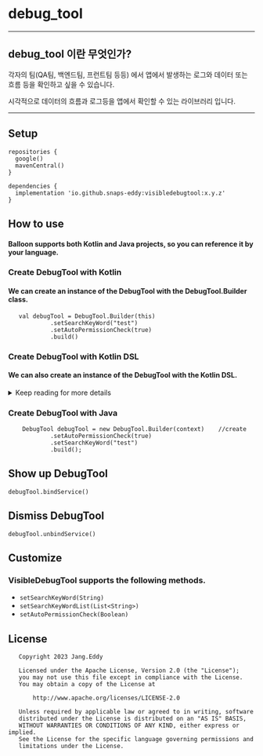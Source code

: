 # debug_tool

-----------
## debug_tool 이란 무엇인가?

각자의 팀(QA팀, 백엔드팀, 프런트팀 등등) 에서 앱에서 발생하는 로그와 데이터 또는 흐름 등을 확인하고 싶을 수 있습니다.

시각적으로 데이터의 흐름과 로그등을 앱에서 확인할 수 있는 라이브러리 입니다.

-----------

## Setup

```
repositories {
  google()
  mavenCentral()
}
``` 

```
dependencies {
  implementation 'io.github.snaps-eddy:visibledebugtool:x.y.z'
}
```

## How to use

#### Balloon supports both Kotlin and Java projects, so you can reference it by your language.

### Create DebugTool with Kotlin

#### We can create an instance of the DebugTool with the DebugTool.Builder class.

```
   val debugTool = DebugTool.Builder(this)
            .setSearchKeyWord("test")
            .setAutoPermissionCheck(true)
            .build()

``` 


### Create DebugTool with Kotlin DSL

#### We can also create an instance of the DebugTool with the Kotlin DSL.

<details>
<summary>Keep reading for more details</summary>

#### You can create an instance of the DebugTool as the following example below:

```
 val debugTool = createDebugTool(this) {
     setSearchKeyWord("test")
     setAutoPermissionCheck(true)
 }

``` 

</details>



### Create DebugTool with Java

```
    DebugTool debugTool = new DebugTool.Builder(context)    //create 
            .setAutoPermissionCheck(true)
            .setSearchKeyWord("test")
            .build();

``` 

## Show up DebugTool

```
debugTool.bindService()

``` 

## Dismiss DebugTool

```
debugTool.unbindService()

``` 

## Customize
### VisibleDebugTool supports the following methods.

- `setSearchKeyWord(String)`
- `setSearchKeyWordList(List<String>)`
- `setAutoPermissionCheck(Boolean)`

## License

```
   Copyright 2023 Jang.Eddy

   Licensed under the Apache License, Version 2.0 (the "License");
   you may not use this file except in compliance with the License.
   You may obtain a copy of the License at

       http://www.apache.org/licenses/LICENSE-2.0

   Unless required by applicable law or agreed to in writing, software
   distributed under the License is distributed on an "AS IS" BASIS,
   WITHOUT WARRANTIES OR CONDITIONS OF ANY KIND, either express or implied.
   See the License for the specific language governing permissions and
   limitations under the License.

``` 


